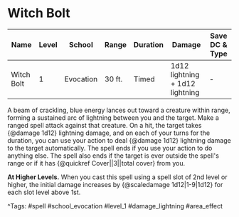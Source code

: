 # Witch Bolt

| Name | Level | School | Range | Duration | Damage | Save DC & Type |
|------|-------|--------|-------|----------|--------|----------------|
| Witch Bolt | 1 | Evocation | 30 ft. | Timed | 1d12 lightning + 1d12 lightning | - |

A beam of crackling, blue energy lances out toward a creature within range, forming a sustained arc of lightning between you and the target. Make a ranged spell attack against that creature. On a hit, the target takes {@damage 1d12} lightning damage, and on each of your turns for the duration, you can use your action to deal {@damage 1d12} lightning damage to the target automatically. The spell ends if you use your action to do anything else. The spell also ends if the target is ever outside the spell's range or if it has {@quickref Cover||3||total cover} from you.

**At Higher Levels.** When you cast this spell using a spell slot of 2nd level or higher, the initial damage increases by {@scaledamage 1d12|1-9|1d12} for each slot level above 1st.

^Tags: #spell #school_evocation #level_1 #damage_lightning #area_effect